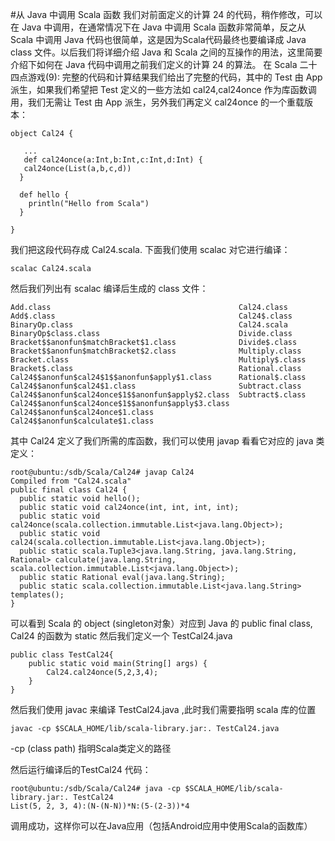 #从 Java 中调用 Scala 函数
我们对前面定义的计算 24 的代码，稍作修改，可以在 Java 中调用，在通常情况下在 Java 中调用 Scala 函数非常简单，反之从 Scala 中调用 Java 代码也很简单，这是因为Scala代码最终也要编译成 Java class 文件。以后我们将详细介绍 Java 和 Scala 之间的互操作的用法，这里简要介绍下如何在 Java 代码中调用之前我们定义的计算 24 的算法。
在 Scala 二十四点游戏(9): 完整的代码和计算结果我们给出了完整的代码，其中的 Test 由 App 派生，如果我们希望把 Test 定义的一些方法如 cal24,cal24once 作为库函数调用，我们无需让 Test 由 App 派生，另外我们再定义 cal24once  的一个重载版本：
```
object Cal24 {

   ...
   def cal24once(a:Int,b:Int,c:Int,d:Int) {
   cal24once(List(a,b,c,d))
  }

  def hello {
    println("Hello from Scala")
  }

}
```
我们把这段代码存成 Cal24.scala. 下面我们使用 scalac  对它进行编译：
```
scalac Cal24.scala
```
然后我们列出有 scalac  编译后生成的 class 文件：
```
Add.class                                          Cal24.class
Add$.class                                         Cal24$.class
BinaryOp.class                                     Cal24.scala
BinaryOp$class.class                               Divide.class
Bracket$$anonfun$matchBracket$1.class              Divide$.class
Bracket$$anonfun$matchBracket$2.class              Multiply.class
Bracket.class                                      Multiply$.class
Bracket$.class                                     Rational.class
Cal24$$anonfun$cal24$1$$anonfun$apply$1.class      Rational$.class
Cal24$$anonfun$cal24$1.class                       Subtract.class
Cal24$$anonfun$cal24once$1$$anonfun$apply$2.class  Subtract$.class
Cal24$$anonfun$cal24once$1$$anonfun$apply$3.class  
Cal24$$anonfun$cal24once$1.class                   
Cal24$$anonfun$calculate$1.class
```
其中 Cal24  定义了我们所需的库函数，我们可以使用 javap 看看它对应的 java 类定义：
```
root@ubuntu:/sdb/Scala/Cal24# javap Cal24
Compiled from "Cal24.scala"
public final class Cal24 {
  public static void hello();
  public static void cal24once(int, int, int, int);
  public static void cal24once(scala.collection.immutable.List<java.lang.Object>);
  public static void cal24(scala.collection.immutable.List<java.lang.Object>);
  public static scala.Tuple3<java.lang.String, java.lang.String, Rational> calculate(java.lang.String, scala.collection.immutable.List<java.lang.Object>);
  public static Rational eval(java.lang.String);
  public static scala.collection.immutable.List<java.lang.String> templates();
}
```
可以看到 Scala 的 object  (singleton对象）对应到 Java 的 public final class, Cal24 的函数为 static
然后我们定义一个 TestCal24.java
```
public class TestCal24{
    public static void main(String[] args) {
        Cal24.cal24once(5,2,3,4);
    }
}
```
然后我们使用 javac 来编译 TestCal24.java ,此时我们需要指明 scala 库的位置
```
javac -cp $SCALA_HOME/lib/scala-library.jar:. TestCal24.java
```
-cp (class path) 指明Scala类定义的路径

然后运行编译后的TestCal24 代码：
```
root@ubuntu:/sdb/Scala/Cal24# java -cp $SCALA_HOME/lib/scala-library.jar:. TestCal24
List(5, 2, 3, 4):(N-(N-N))*N:(5-(2-3))*4
```
调用成功，这样你可以在Java应用（包括Android应用中使用Scala的函数库）
